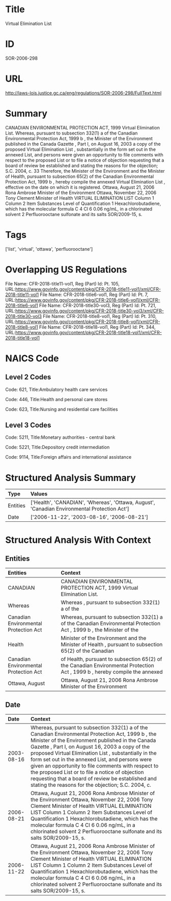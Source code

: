 # Title
Virtual Elimination List


# ID
SOR-2006-298

# URL
http://laws-lois.justice.gc.ca/eng/regulations/SOR-2006-298/FullText.html


# Summary
CANADIAN ENVIRONMENTAL PROTECTION ACT, 1999 Virtual Elimination List.
Whereas, pursuant to subsection 332(1) a  of the  Canadian Environmental Protection Act, 1999 b , the Minister of the Environment published in the  Canada Gazette , Part I, on August 16, 2003 a copy of the proposed  Virtual Elimination List , substantially in the form set out in the annexed List, and persons were given an opportunity to file comments with respect to the proposed List or to file a notice of objection requesting that a board of review be established and stating the reasons for the objection; S.C. 2004, c.
33 Therefore, the Minister of the Environment and the Minister of Health, pursuant to subsection 65(2) of the  Canadian Environmental Protection Act, 1999 b , hereby compile the annexed  Virtual Elimination List , effective on the date on which it is registered.
Ottawa, August 21, 2006 Rona Ambrose Minister of the Environment Ottawa, November 22, 2006 Tony Clement Minister of Health VIRTUAL ELIMINATION LIST Column 1 Column 2 Item Substances Level of Quantification 1 Hexachlorobutadiene, which has the molecular formula C 4 Cl 6 0.06 ng/mL, in a chlorinated solvent 2 Perfluorooctane sulfonate and its salts SOR/2009-15, s.


# Tags
['list', 'virtual', 'ottawa', 'perfluorooctane']


# Overlapping US Regulations
File Name: CFR-2018-title11-vol1, Reg (Part) Id: Pt. 105, URL:https://www.govinfo.gov/content/pkg/CFR-2018-title11-vol1/xml/CFR-2018-title11-vol1
File Name: CFR-2018-title6-vol1, Reg (Part) Id: Pt. 7, URL:https://www.govinfo.gov/content/pkg/CFR-2018-title6-vol1/xml/CFR-2018-title6-vol1
File Name: CFR-2018-title30-vol3, Reg (Part) Id: Pt. 721, URL:https://www.govinfo.gov/content/pkg/CFR-2018-title30-vol3/xml/CFR-2018-title30-vol3
File Name: CFR-2018-title8-vol1, Reg (Part) Id: Pt. 310, URL:https://www.govinfo.gov/content/pkg/CFR-2018-title8-vol1/xml/CFR-2018-title8-vol1
File Name: CFR-2018-title18-vol1, Reg (Part) Id: Pt. 344, URL:https://www.govinfo.gov/content/pkg/CFR-2018-title18-vol1/xml/CFR-2018-title18-vol1



# NAICS Code
## Level 2 Codes
Code: 621, Title:Ambulatory health care services

Code: 446, Title:Health and personal care stores

Code: 623, Title:Nursing and residential care facilities




## Level 3 Codes
Code: 5211, Title:Monetary authorities - central bank

Code: 5221, Title:Depository credit intermediation

Code: 9114, Title:Foreign affairs and international assistance







# Structured Analysis Summary
| Type     | Values                                                                                       |
|:---------|:---------------------------------------------------------------------------------------------|
| Entities | ['Health', 'CANADIAN', 'Whereas', 'Ottawa, August', 'Canadian Environmental Protection Act'] |
| Date     | ['2006-11-22', '2003-08-16', '2006-08-21']                                                   |


# Structured Analysis With Context
 


## Entities
| Entities                              | Context                                                                                                                    |
|:--------------------------------------|:---------------------------------------------------------------------------------------------------------------------------|
| CANADIAN                              | CANADIAN  ENVIRONMENTAL PROTECTION ACT, 1999 Virtual Elimination List.                                                     |
| Whereas                               | Whereas , pursuant to subsection 332(1) a of the                                                                           |
| Canadian Environmental Protection Act | Whereas, pursuant to subsection 332(1) a  of the   Canadian Environmental Protection Act , 1999 b , the Minister of the    |
| Health                                | Minister of the Environment and the Minister of Health , pursuant to subsection 65(2) of the Canadian                      |
| Canadian Environmental Protection Act | of Health, pursuant to subsection 65(2) of the Canadian Environmental Protection Act , 1999 b , hereby compile the annexed |
| Ottawa, August                        | Ottawa, August 21, 2006 Rona Ambrose Minister of the Environment                                                           |


## Date
| Date       | Context                                                                                                                                                                                                                                                                                                                                                                                                                                                                                                                                       |
|:-----------|:----------------------------------------------------------------------------------------------------------------------------------------------------------------------------------------------------------------------------------------------------------------------------------------------------------------------------------------------------------------------------------------------------------------------------------------------------------------------------------------------------------------------------------------------|
| 2003-08-16 | Whereas, pursuant to subsection 332(1) a  of the  Canadian Environmental Protection Act, 1999 b , the Minister of the Environment published in the  Canada Gazette , Part I, on August 16, 2003 a copy of the proposed  Virtual Elimination List , substantially in the form set out in the annexed List, and persons were given an opportunity to file comments with respect to the proposed List or to file a notice of objection requesting that a board of review be established and stating the reasons for the objection; S.C. 2004, c. |
| 2006-08-21 | Ottawa, August 21, 2006 Rona Ambrose Minister of the Environment Ottawa, November 22, 2006 Tony Clement Minister of Health VIRTUAL ELIMINATION LIST Column 1 Column 2 Item Substances Level of Quantification 1 Hexachlorobutadiene, which has the molecular formula C 4 Cl 6 0.06 ng/mL, in a chlorinated solvent 2 Perfluorooctane sulfonate and its salts SOR/2009-15, s.                                                                                                                                                                  |
| 2006-11-22 | Ottawa, August 21, 2006 Rona Ambrose Minister of the Environment Ottawa, November 22, 2006 Tony Clement Minister of Health VIRTUAL ELIMINATION LIST Column 1 Column 2 Item Substances Level of Quantification 1 Hexachlorobutadiene, which has the molecular formula C 4 Cl 6 0.06 ng/mL, in a chlorinated solvent 2 Perfluorooctane sulfonate and its salts SOR/2009-15, s.                                                                                                                                                                  |


